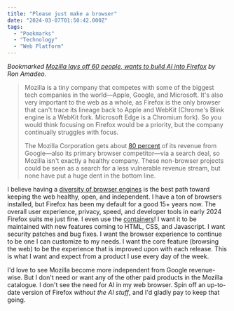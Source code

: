 ```yaml
---
title: "Please just make a browser"
date: "2024-03-07T01:50:42.000Z"
tags: 
  - "Pookmarks"
  - "Technology"
  - "Web Platform"
---
```


_Bookmarked [Mozilla lays off 60 people, wants to build AI into Firefox](https://arstechnica.com/gadgets/2024/02/mozilla-lays-off-60-people-wants-to-build-ai-into-firefox/) by Ron Amadeo._

> Mozilla is a tiny company that competes with some of the biggest tech companies in the world—Apple, Google, and Microsoft. It's also very important to the web as a whole, as Firefox is the only browser that can't trace its lineage back to Apple and WebKit (Chrome's Blink engine is a WebKit fork. Microsoft Edge is a Chromium fork). So you would think focusing on Firefox would be a priority, but the company continually struggles with focus.
> 
> The Mozilla Corporation gets about [80 percent](https://en.wikipedia.org/wiki/Mozilla_Corporation) of its revenue from Google—also its primary browser competitor—via a search deal, so Mozilla isn't exactly a healthy company. These non-browser projects could be seen as a search for a less vulnerable revenue stream, but none have put a huge dent in the bottom line.

I believe having a [diversity of browser engines](https://en.wikipedia.org/wiki/Comparison_of_browser_engines) is the best path toward keeping the web healthy, open, and independent. I have a ton of browsers installed, but Firefox has been my default for a good 15+ years now. The overall user experience, privacy, speed, and developer tools in early 2024 Firefox suits me just fine. I even use the [containers](https://support.mozilla.org/en-US/kb/containers)! I want it to be maintained with new features coming to HTML, CSS, and Javascript. I want security patches and bug fixes. I want the browser experience to continue to be one I can customize to my needs. I want the core feature (browsing the web) to be the experience that is improved upon with each release. This is what I want and expect from a product I use every day of the week.

I'd love to see Mozilla become more independent from Google revenue-wise. But I don't need or want any of the other paid products in the Mozilla catalogue. I don't see the need for AI in my web browser. Spin off an up-to-date version of Firefox _without the AI stuff_, and I'd gladly pay to keep that going.
